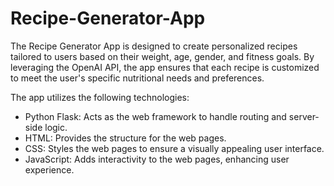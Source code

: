 # Recipe-Generator-App
The Recipe Generator App is designed to create personalized recipes tailored to users based on their weight, age, gender, and fitness goals. By leveraging the OpenAI API, the app ensures that each recipe is customized to meet the user's specific nutritional needs and preferences.

The app utilizes the following technologies:
 - Python Flask: Acts as the web framework to handle routing and server-side logic.
 - HTML: Provides the structure for the web pages.
 - CSS: Styles the web pages to ensure a visually appealing user interface.
 - JavaScript: Adds interactivity to the web pages, enhancing user experience.
